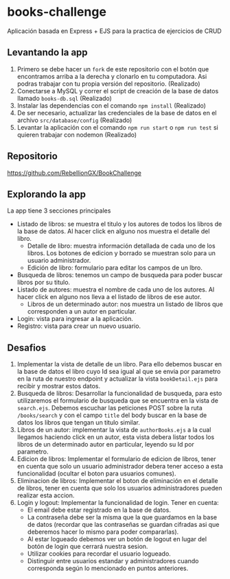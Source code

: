 # books-challenge
Aplicación basada en Express + EJS para la practica de ejercicios de CRUD

## Levantando la app
1. Primero se debe hacer un `fork` de este repositorio con el botón que encontramos arriba a la derecha y clonarlo en tu computadora. Asi podras trabajar con tu propia versión del repositorio. (Realizado)
2. Conectarse a MySQL y correr el script de creación de la base de datos llamado `books-db.sql` (Realizado)
3. Instalar las dependencias con el comando `npm install` (Realizado)
4. De ser necesario, actualizar las credenciales de la base de datos en el archivo `src/database/config` (Realizado)
5. Levantar la aplicación con el comando `npm run start` o `npm run test` si quieren trabajar con nodemon (Realizado)

## Repositorio 

https://github.com/RebellionGX/BookChallenge

## Explorando la app
La app tiene 3 secciones principales
* Listado de libros: se muestra el titulo y los autores de todos los libros de la base de datos. Al hacer click en alguno nos muestra el detalle del libro.
  * Detalle de libro: muestra información detallada de cada uno de los libros. Los botones de edicion y borrado se muestran solo para un usuario administrador.
  * Edición de libro: formulario para editar los campos de un lbro.
* Busqueda de libros: tenemos un campo de busqueda para poder buscar libros por su titulo.
* Listado de autores: muestra el nombre de cada uno de los autores. Al hacer click en alguno nos lleva a el listado de libros de ese autor.
  * Libros de un determinado autor: nos muestra un listado de libros que corresponden a un autor en particular.
* Login: vista para ingresar a la aplicación.
* Registro: vista para crear un nuevo usuario. 

## Desafios
1. Implementar la vista de detalle de un libro. Para ello debemos buscar en la base de datos el libro cuyo Id sea igual al que se envia por parametro en la ruta de nuestro endpoint y actualizar la vista `bookDetail.ejs` para recibir y mostrar estos datos.
2. Busqueda de libros: Desarrollar la funcionalidad de busqueda, para esto utilizaremos el formulario de busqueda que se encuentra en la vista de `search.ejs`. Debemos escuchar las peticiones POST sobre la ruta `/books/search` y con el campo `title` del body buscar en la base de datos los libros que tengan un titulo similar.
3. Libros de un autor: implementar la vista de `authorBooks.ejs` a la cual llegamos haciendo click en un autor, esta vista debera listar todos los libros de un determinado autor en particular, leyendo su Id por parametro.
4. Edicion de libros: Implementar el formulario de edicion de libros, tener en cuenta que solo un usuario administrador debera tener acceso a esta funcionalidad (ocultar el boton para usuarios comunes).
5. Eliminacion de libros: Implementar el boton de eliminación en el detalle de libros, tener en cuenta que solo los usuarios administradores pueden realizar esta accion.
6. Login y logout: Implementar la funcionalidad de login. Tener en cuenta:
   - El email debe estar registrado en la base de datos.
   - La contraseña debe ser la misma que la que guardamos en la base de datos (recordar que las contraseñas se guardan cifradas asi que deberemos hacer lo mismo para poder compararlas).
   - Al estar logueado debemos ver un botón de logout en lugar del botón de login que cerrará nuestra sesion.
   - Utilizar cookies para recordar el usuario logueado.
   - Distinguir entre usuarios estandar y administradores cuando corresponda según lo mencionado en puntos anteriores.
